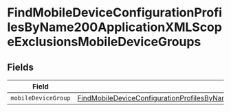 # FindMobileDeviceConfigurationProfilesByName200ApplicationXMLScopeExclusionsMobileDeviceGroups


## Fields

| Field                                                                                                                                                                                                                                                       | Type                                                                                                                                                                                                                                                        | Required                                                                                                                                                                                                                                                    | Description                                                                                                                                                                                                                                                 |
| ----------------------------------------------------------------------------------------------------------------------------------------------------------------------------------------------------------------------------------------------------------- | ----------------------------------------------------------------------------------------------------------------------------------------------------------------------------------------------------------------------------------------------------------- | ----------------------------------------------------------------------------------------------------------------------------------------------------------------------------------------------------------------------------------------------------------- | ----------------------------------------------------------------------------------------------------------------------------------------------------------------------------------------------------------------------------------------------------------- |
| `mobileDeviceGroup`                                                                                                                                                                                                                                         | [FindMobileDeviceConfigurationProfilesByName200ApplicationXMLScopeExclusionsMobileDeviceGroupsMobileDeviceGroup](../../models/operations/findmobiledeviceconfigurationprofilesbyname200applicationxmlscopeexclusionsmobiledevicegroupsmobiledevicegroup.md) | :heavy_minus_sign:                                                                                                                                                                                                                                          | N/A                                                                                                                                                                                                                                                         |